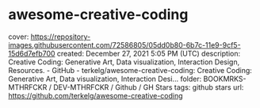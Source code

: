 # awesome-creative-coding

cover: https://repository-images.githubusercontent.com/72586805/05dd0b80-6b7c-11e9-9cf5-15d6d7efb700
created: December 27, 2021 5:05 PM (UTC)
description: Creative Coding: Generative Art, Data visualization, Interaction Design, Resources. - GitHub - terkelg/awesome-creative-coding: Creative Coding: Generative Art, Data visualization, Interaction Desi...
folder: BOOKMRKS-MTHRFCKR / DEV-MTHRFCKR / Github / GH Stars
tags: github stars
url: https://github.com/terkelg/awesome-creative-coding
